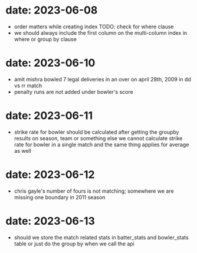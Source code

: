 # date: 2023-06-08
- order matters while creating index
TODO: check for where clause
- we should always include the first column on the multi-column index in where or group by clause

# date: 2023-06-10
- amit mishra bowled 7 legal deliveries in an over on april 28th, 2009 in dd vs rr match
- penalty runs are not added under bowler's score

# date: 2023-06-11
- strike rate for bowler should be calculated after getting the groupby results on season, team or something else we cannot calculate strike rate for bowler in a single match and the same thing applies for average as well

# date: 2023-06-12
<!-- TODO: -->
- chris gayle's number of fours is not matching; somewhere we are missing one boundary in 2011 season

# date: 2023-06-13
<!-- TODO: -->
- should we store the match related stats in batter_stats and bowler_stats table or just do the group by when we call the api